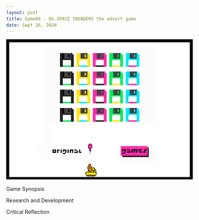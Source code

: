 ```yaml
---
layout: post
title: Game04 - OG SPACE INVADERS the advert game  
date: Sept 26, 2020
--- 
```


<img src="../images/concept.png" alt="Create With Code">  
  
Game Synopsis   
  
Research and Development  
  
Critical Reflection  
  
  
